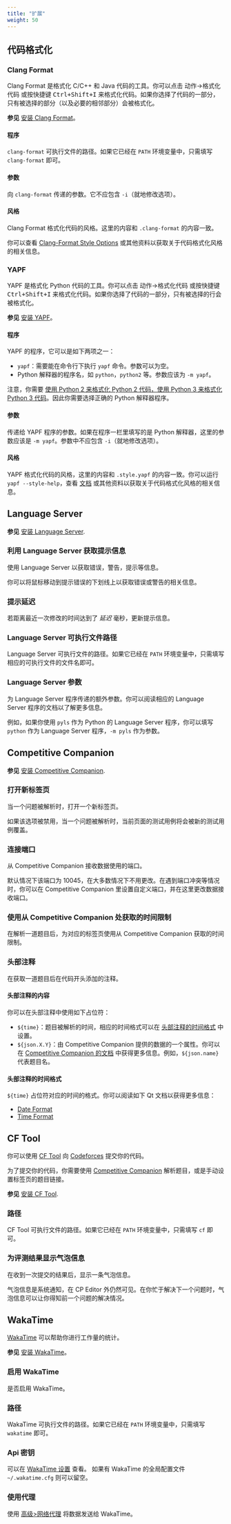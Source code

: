 ```yaml
---
title: "扩展"
weight: 50
---
```


## 代码格式化

### Clang Format

Clang Format 是格式化 C/C++ 和 Java 代码的工具。你可以点击 动作->格式化代码 或按快捷键 <kbd>Ctrl+Shift+I</kbd> 来格式化代码。如果你选择了代码的一部分，只有被选择的部分（以及必要的相邻部分）会被格式化。

**参见** [安装 Clang Format](../../setup/\_index.zh.md#安装-clang-format)。

#### 程序

`clang-format` 可执行文件的路径。如果它已经在 `PATH` 环境变量中，只需填写 `clang-format` 即可。

#### 参数

向 `clang-format` 传递的参数。它不应包含 `-i`（就地修改选项）。

#### 风格

Clang Format 格式化代码的风格。这里的内容和 `.clang-format` 的内容一致。

你可以查看 [Clang-Format Style Options](https://clang.llvm.org/docs/ClangFormatStyleOptions.html) 或其他资料以获取关于代码格式化风格的相关信息。

### YAPF

YAPF 是格式化 Python 代码的工具。你可以点击 动作->格式化代码 或按快捷键 <kbd>Ctrl+Shift+I</kbd> 来格式化代码。如果你选择了代码的一部分，只有被选择的行会被格式化。

**参见** [安装 YAPF](../../setup/\_index.zh.md#安装-yapf)。

#### 程序

YAPF 的程序，它可以是如下两项之一：

-   `yapf`：需要能在命令行下执行 `yapf` 命令。参数可以为空。
-   Python 解释器的程序名，如 `python`，`python2` 等。参数应该为 `-m yapf`。

注意，你需要 [使用 Python 2 来格式化 Python 2 代码，使用 Python 3 来格式化 Python 3 代码](https://github.com/google/yapf#python-versions)。因此你需要选择正确的 Python 解释器程序。

#### 参数

传递给 YAPF 程序的参数。如果在程序一栏里填写的是 Python 解释器，这里的参数应该是 `-m yapf`。参数中不应包含 `-i`（就地修改选项）。

#### 风格

YAPF 格式化代码的风格，这里的内容和 `.style.yapf` 的内容一致。你可以运行 `yapf --style-help`，查看 [文档](https://github.com/google/yapf#formatting-style) 或其他资料以获取关于代码格式化风格的相关信息。

## Language Server

**参见** [安装 Language Server](../../setup/\_index.zh.md#安装-language-server).

### 利用 Language Server 获取提示信息

使用 Language Server 以获取错误，警告，提示等信息。

你可以将鼠标移动到提示错误的下划线上以获取错误或警告的相关信息。

### 提示延迟

若距离最近一次修改的时间达到了 *延迟* 毫秒，更新提示信息。

### Language Server 可执行文件路径

Language Server 可执行文件的路径。如果它已经在 `PATH` 环境变量中，只需填写相应的可执行文件的文件名即可。

### Language Server 参数

为 Language Server 程序传递的额外参数。你可以阅读相应的 Language Server 程序的文档以了解更多信息。

例如，如果你使用 `pyls` 作为 Python 的 Language Server 程序，你可以填写 `python` 作为 Language Server 程序，`-m pyls` 作为参数。

## Competitive Companion

**参见** [安装 Competitive Companion](../../setup/\_index.zh.md#安装-competitive-companion).

### 打开新标签页

当一个问题被解析时，打开一个新标签页。

如果该选项被禁用，当一个问题被解析时，当前页面的测试用例将会被新的测试用例覆盖。

### 连接端口

从 Competitive Companion 接收数据使用的端口。

默认情况下该端口为 10045，在大多数情况下不用更改。在遇到端口冲突等情况时，你可以在 Competitive Companion 里设置自定义端口，并在这里更改数据接收端口。

### 使用从 Competitive Companion 处获取的时间限制

在解析一道题目后，为对应的标签页使用从 Competitive Companion 获取的时间限制。

### 头部注释

在获取一道题目后在代码开头添加的注释。

#### 头部注释的内容

你可以在头部注释中使用如下占位符：

-   `${time}`：题目被解析的时间，相应的时间格式可以在 [头部注释的时间格式](#头部注释的时间格式) 中设置。
-   `${json.X.Y}`：由 Competitive Companion 提供的数据的一个属性。你可以在 [Competitive Companion 的文档](https://github.com/jmerle/competitive-companion#explanation) 中获得更多信息。例如，`${json.name}` 代表题目名。

#### 头部注释的时间格式

`${time}` 占位符对应的时间的格式。你可以阅读如下 Qt 文档以获得更多信息：

-   [Date Format](https://doc.qt.io/qt-5/qdate.html#toString-3)
-   [Time Format](https://doc.qt.io/qt-5/qtime.html#toString)

## CF Tool

你可以使用 [CF Tool](https://github.com/xalanq/cf-tool/) 向 [Codeforces](https://codeforces.com) 提交你的代码。

为了提交你的代码，你需要使用 [Competitive Companion](#competitive-companion) 解析题目，或是手动设置标签页的题目链接。

**参见** [安装 CF Tool](../../setup/\_index.zh.md#安装-cf-tool).

### 路径

CF Tool 可执行文件的路径。如果它已经在 `PATH` 环境变量中，只需填写 `cf` 即可。

### 为评测结果显示气泡信息

在收到一次提交的结果后，显示一条气泡信息。

气泡信息是系统通知，在 CP Editor 外仍然可见。在你忙于解决下一个问题时，气泡信息可以让你得知前一个问题的解决情况。

## WakaTime

[WakaTime](https://wakatime.com/) 可以帮助你进行工作量的统计。

**参见** [安装 WakaTime](../../setup/\_index.zh.md#安装-wakatime)。

### 启用 WakaTime

是否启用 WakaTime。

### 路径

WakaTime 可执行文件的路径。如果它已经在 `PATH` 环境变量中，只需填写 `wakatime` 即可。

### Api 密钥

可以在 [WakaTime 设置](https://wakatime.com/settings/account) 查看。
如果有 WakaTime 的全局配置文件 `~/.wakatime.cfg` 则可以留空。

### 使用代理

使用 [高级>网络代理](../advanced/\_index.zh.md#网络代理) 将数据发送给 WakaTime。